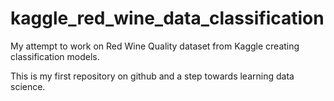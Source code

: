 # kaggle_red_wine_data_classification
My attempt to work on Red Wine Quality dataset from Kaggle creating classification models.

This is my first repository on github and a step towards learning data science.

